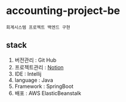 accounting-project-be
=====================

    
    회계시스템 프로젝트 백엔드 구현

## stack
1. 버전관리 : Git Hub
2. 프로젝트관리 : [Notion](https://www.notion.so/22b25f8083dc48feb590e3f771826881?v=7734e63a3725468084fd4861ffed3727)
3. IDE : Intellij
4. language : Java
5. Framework : SpringBoot
6. 배포 : AWS ElasticBeanstalk
